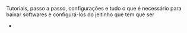 Tutoriais, passo a passo, configurações e tudo o que é necessário para baixar softwares e configurá-los do jeitinho que tem que ser

- 